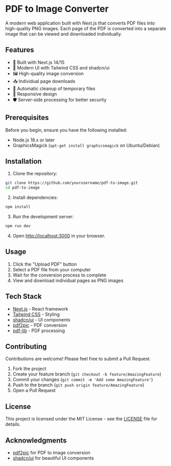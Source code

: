 # PDF to Image Converter

A modern web application built with Next.js that converts PDF files into high-quality PNG images. Each page of the PDF is converted into a separate image that can be viewed and downloaded individually.

## Features

- 🚀 Built with Next.js 14/15
- 💅 Modern UI with Tailwind CSS and shadcn/ui
- 🖼️ High-quality image conversion
- 📥 Individual page downloads
- 🔄 Automatic cleanup of temporary files
- 📱 Responsive design
- 🛡️ Server-side processing for better security

## Prerequisites

Before you begin, ensure you have the following installed:
- Node.js 18.x or later
- GraphicsMagick (`apt-get install graphicsmagick` on Ubuntu/Debian)

## Installation

1. Clone the repository:
```bash
git clone https://github.com/yourusername/pdf-to-image.git
cd pdf-to-image
```

2. Install dependencies:
```bash
npm install
```

3. Run the development server:
```bash
npm run dev
```

4. Open [http://localhost:3000](http://localhost:3000) in your browser.

## Usage

1. Click the "Upload PDF" button
2. Select a PDF file from your computer
3. Wait for the conversion process to complete
4. View and download individual pages as PNG images

## Tech Stack

- [Next.js](https://nextjs.org/) - React framework
- [Tailwind CSS](https://tailwindcss.com/) - Styling
- [shadcn/ui](https://ui.shadcn.com/) - UI components
- [pdf2pic](https://www.npmjs.com/package/pdf2pic) - PDF conversion
- [pdf-lib](https://pdf-lib.js.org/) - PDF processing

## Contributing

Contributions are welcome! Please feel free to submit a Pull Request.

1. Fork the project
2. Create your feature branch (`git checkout -b feature/AmazingFeature`)
3. Commit your changes (`git commit -m 'Add some AmazingFeature'`)
4. Push to the branch (`git push origin feature/AmazingFeature`)
5. Open a Pull Request

## License

This project is licensed under the MIT License - see the [LICENSE](LICENSE) file for details.

## Acknowledgments

- [pdf2pic](https://www.npmjs.com/package/pdf2pic) for PDF to image conversion
- [shadcn/ui](https://ui.shadcn.com/) for beautiful UI components
